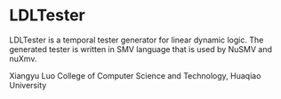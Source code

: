 # LDLTester

LDLTester is a temporal tester generator for linear dynamic logic. The generated tester is written in SMV language that is used by NuSMV and nuXmv.

Xiangyu Luo
College of Computer Science and Technology, Huaqiao University
